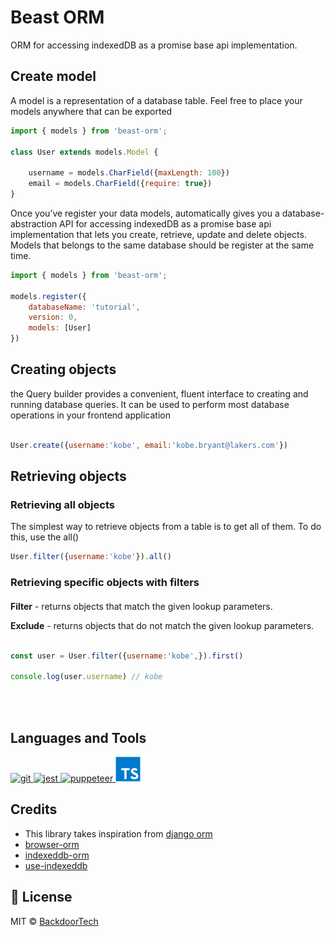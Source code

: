 # Beast ORM

ORM for accessing indexedDB as a promise base api implementation.

## Create model

A model is a representation of a database table. Feel free to place your models anywhere that can be exported

```javascript
import { models } from 'beast-orm';

class User extends models.Model {
    
    username = models.CharField({maxLength: 100})
    email = models.CharField({require: true})
}

```

Once you’ve register your data models, automatically gives you a database-abstraction API for accessing indexedDB as a promise base api implementation that lets you create, retrieve, update and delete objects. Models that belongs to the same database should be register at the same time.

```javascript
import { models } from 'beast-orm';

models.register({
    databaseName: 'tutorial',
    version: 0,
    models: [User]
})

```

## Creating objects


the Query builder provides a convenient, fluent interface to creating and running database queries. It can be used to perform most database operations in your frontend application
```javascript

User.create({username:'kobe', email:'kobe.bryant@lakers.com'})

```


## Retrieving objects
### Retrieving all objects
The simplest way to retrieve objects from a table is to get all of them. To do this, use the all() 
```javascript
User.filter({username:'kobe'}).all()
```

### Retrieving specific objects with filters

#### 

**Filter**  - returns objects that match the given lookup parameters.

**Exclude** - returns objects that do not match the given lookup parameters.

```javascript

const user = User.filter({username:'kobe',}).first()

console.log(user.username) // kobe

```
<br/>
<br/>

## Languages and Tools
<p align="left">   <a href="https://git-scm.com/" target="_blank"> <img src="https://www.vectorlogo.zone/logos/git-scm/git-scm-icon.svg" alt="git" width="40" height="40"/>  </a> <a href="https://jestjs.io" target="_blank"> <img src="https://www.vectorlogo.zone/logos/jestjsio/jestjsio-icon.svg" alt="jest" width="40" height="40"/> </a>    <a href="https://github.com/puppeteer/puppeteer" target="_blank"> <img src="https://www.vectorlogo.zone/logos/pptrdev/pptrdev-official.svg" alt="puppeteer" width="40" height="40"/>  </a>  <a href="https://www.typescriptlang.org/" target="_blank"> <img src="https://raw.githubusercontent.com/devicons/devicon/master/icons/typescript/typescript-original.svg" alt="typescript" width="40" height="40"/> </a>
</p>

## Credits

- This library takes inspiration from [django orm](https://docs.djangoproject.com/en/4.0/topics/db/queries/)
- [browser-orm](https://github.com/brianschardt/browser-orm)
- [indexeddb-orm](https://github.com/maxgaurav/indexeddb-orm)
- [use-indexeddb](https://github.com/hc-oss/use-indexeddb)

## 📜 License

MIT &copy; [BackdoorTech](https://github.com/https://github.com/BackdoorTech)